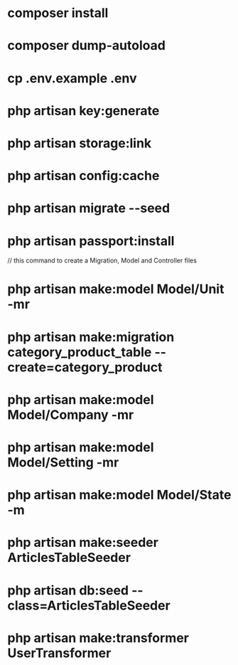 # composer install

# composer dump-autoload

# cp .env.example .env

# php artisan key:generate

# php artisan storage:link

# php artisan config:cache

# php artisan migrate --seed

# php artisan passport:install

// this command to create a Migration, Model and Controller files

# php artisan make:model Model/Unit -mr

# php artisan make:migration category_product_table --create=category_product

# php artisan make:model Model/Company -mr

# php artisan make:model Model/Setting -mr

# php artisan make:model Model/State -m

# php artisan make:seeder ArticlesTableSeeder

# php artisan db:seed --class=ArticlesTableSeeder

# php artisan make:transformer UserTransformer
